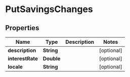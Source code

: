 

# PutSavingsChanges


## Properties

| Name | Type | Description | Notes |
|------------ | ------------- | ------------- | -------------|
|**description** | **String** |  |  [optional] |
|**interestRate** | **Double** |  |  [optional] |
|**locale** | **String** |  |  [optional] |



